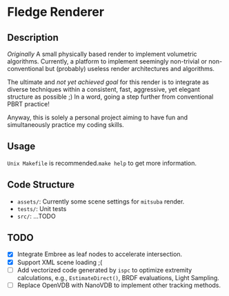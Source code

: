 # Fledge Renderer

## Description

_Originally_ A small physically based render to implement volumetric algorithms.
Currently, a platform to implement seemingly non-trivial or non-conventional but (probably) useless render architectures and algorithms.

The ultimate and _not yet achieved goal_ for this render is to integrate as diverse techniques
within a consistent, fast, aggressive, yet elegant structure as possible ;)
In a word, going a step further from conventional PBRT practice!

Anyway, this is solely a personal project aiming to have fun and simultaneously practice my coding skills.

## Usage

`Unix Makefile` is recommended.`make help` to get more information.

## Code Structure

- `assets/`: Currently some scene settings for `mitsuba` render.
- `tests/`: Unit tests
- `src/`: ...TODO

## TODO

- [x] Integrate Embree as leaf nodes to accelerate intersection.
- [x] Support XML scene loading ;(
- [ ] Add vectorized code generated by `ispc` to optimize extremity calculations, e.g., `EstimateDirect()`, BRDF evaluations, Light Sampling.
- [ ] Replace OpenVDB with NanoVDB to implement other tracking methods.
